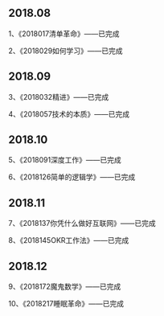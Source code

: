 ## 2018.08

1、《2018017清单革命》——已完成

2、《2018029如何学习》——已完成

## 2018.09

3、《2018032精进》——已完成

4、《2018057技术的本质》——已完成

## 2018.10

5、《2018091深度工作》——已完成

6、《2018126简单的逻辑学》——已完成

## 2018.11

7、《2018137你凭什么做好互联网》——已完成

8、《2018145OKR工作法》——已完成

## 2018.12

9、《2018172魔鬼数学》——已完成

10、《2018217睡眠革命》——已完成